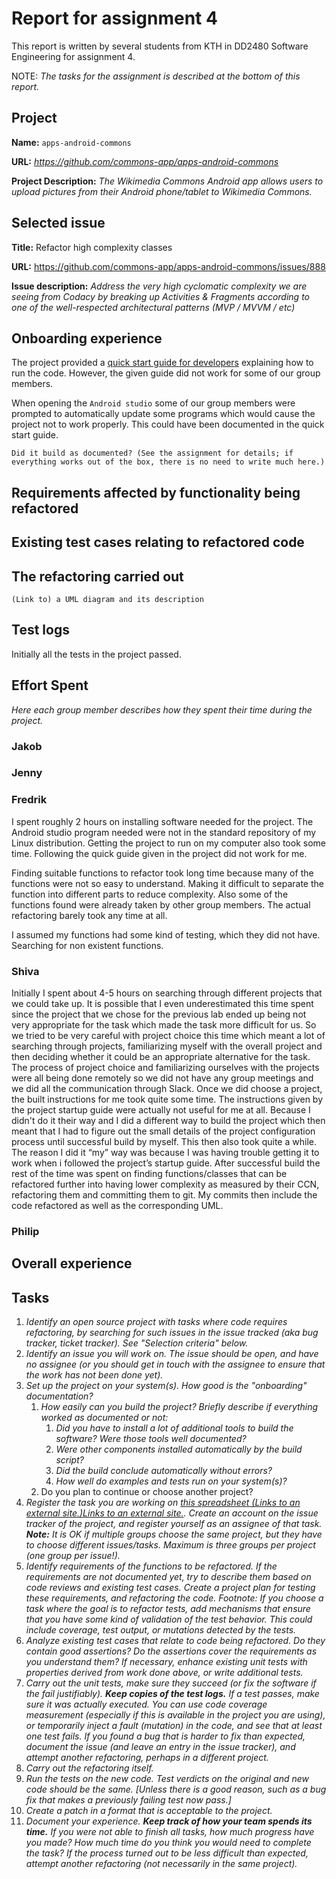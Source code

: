 # Report for assignment 4

This report is written by several students from KTH in DD2480 Software Engineering for assignment 4.

NOTE: *The tasks for the assignment is described at the bottom of this report.*

## Project

**Name:**  `apps-android-commons`

**URL:**  *https://github.com/commons-app/apps-android-commons*

**Project Description:**
*The Wikimedia Commons Android app allows users to upload pictures from their Android phone/tablet to Wikimedia Commons.*

## Selected issue

**Title:** Refactor high complexity classes

**URL:** https://github.com/commons-app/apps-android-commons/issues/888

**Issue description:**
*Address the very high cyclomatic complexity we are seeing from Codacy by breaking up Activities & Fragments according to one of the well-respected architectural patterns (MVP / MVVM / etc)*

## Onboarding experience

The project provided a [quick start guide for developers](https://github.com/commons-app/apps-android-commons/wiki/Quick-start-guide-for-Developers) explaining how to run the code. However, the given guide did not work for some of our group members. 

When opening the `Android studio`  some of our group members were prompted to automatically update some programs which would cause the project not to work properly. This could have been documented in the quick start guide.

`Did it build as documented?
(See the assignment for details; if everything works out of the box,
there is no need to write much here.)`

## Requirements affected by functionality being refactored



## Existing test cases relating to refactored code



## The refactoring carried out

`(Link to) a UML diagram and its description`

## Test logs

Initially all the tests in the project passed.

## Effort Spent

*Here each group member describes how they spent their time during the project.*

### Jakob

### Jenny

### Fredrik

I spent roughly 2 hours on installing software needed for the project. The Android studio program needed were not in the standard repository of my Linux distribution. Getting the project to run on my computer also took some time. Following the quick guide given in the project did not work for me.

Finding suitable functions to refactor took long time because many of the functions were not so easy to understand. Making it difficult to separate the function into different parts to reduce complexity. Also some of the functions found were already taken by other group members. The actual refactoring barely took any time at all.

I assumed my functions had some kind of testing, which they did not have. Searching for non existent functions.

### Shiva
Initially I spent about 4-5 hours on searching through different projects that we could take up. It is possible that I even underestimated this time spent since the project that we chose for the previous lab ended up being not very appropriate for the task which made the task more difficult for us. So we tried to be very careful with project choice this time which meant a lot of searching through projects, familiarizing myself with the overall project and then deciding whether it could be an appropriate alternative for the task. The process of project choice and familiarizing ourselves with the projects were all being done remotely so we did not have any group meetings and we did all the communication through Slack. Once we did choose a project, the built instructions for me took quite some time. The instructions given by the project startup guide were actually not useful for me at all. Because I didn't do it their way and I did a different way to build the project which then meant that I had to figure out the small details of the project configuration process until successful build by myself. This then also took quite  a while. The reason I did it “my” way was because I was having trouble getting it to work when i followed the project’s startup guide. After successful build the rest of the time was spent on finding functions/classes that can be refactored further into having lower complexity as measured by their CCN, refactoring them and committing them to git. My commits then include the code refactored as well as the corresponding UML. 

### Philip

## Overall experience

## Tasks

1. *Identify an open source project with tasks where code requires 
   refactoring, by searching for such issues in the issue tracked (aka bug 
   tracker, ticket tracker). See "Selection criteria" below.*
2. *Identify an issue you will work on. The issue should be open, and have 
   no assignee (or you should get in touch with the assignee to ensure that
   the work has not been done yet).*
3. *Set up the project on your system(s). How good is the "onboarding" documentation?*
   1. *How easily can you build the project? Briefly describe if everything worked as documented or not:*
      1. *Did you have to install a lot of additional tools to build the software? Were those tools well documented?*
      2. *Were other components installed automatically by the build script?*
      3. *Did the build conclude automatically without errors?*
      4. *How well do examples and tests run on your system(s)?*
   2. Do you plan to continue or choose another project?
4. *Register the task you are working on [this spreadsheet (Links to an external site.)Links to an external site.](https://docs.google.com/spreadsheets/d/1dGXxvCLFQz4XM0fzIdtPLJf0G4fd2-mczKgSjcjLCrQ/edit?usp=sharing). Create an account on the issue tracker of the project, and register yourself as an assignee of that task.
   **Note:** It is OK if multiple groups choose the same project, but they have to 
   choose different issues/tasks. Maximum is three groups per project (one 
   group per issue!).*
5. *Identify requirements of the functions to be refactored. If the 
   requirements are not documented yet, try to describe them based on code 
   reviews and existing test cases. Create a project plan for testing these
   requirements, and refactoring the code.
   Footnote: If you choose a task where the goal is to refactor tests, add mechanisms that ensure that you have some kind of validation of the test behavior. This could 
   include coverage, test output, or mutations detected by the tests.*
6. *Analyze existing test cases that relate to code being refactored. Do 
   they contain good assertions? Do the assertions cover the requirements 
   as you understand them? If necessary, enhance existing unit tests with 
   properties derived from work done above, or write additional tests.*
7. *Carry out the unit tests, make sure they succeed (or fix the software if the fail justifiably). **Keep copies of the test logs.**
   If a test passes, make sure it was actually executed. You can use code 
   coverage measurement (especially if this is available in the project you
   are using), or temporarily inject a fault (mutation) in the code, and 
   see that at least one test fails.
   If you found a bug that is harder to fix than expected, document the issue (and leave an entry in the issue tracker), and attempt another refactoring, perhaps in a different 
   project.*
8. *Carry out the refactoring itself.*
9. *Run the tests on the new code. Test verdicts on the original and new 
   code should be the same. [Unless there is a good reason, such as a bug 
   fix that makes a previously failing test now pass.]*
10. *Create a patch in a format that is acceptable to the project.*
11. *Document your experience. **Keep track of how your team spends its time.** 
    If you were not able to finish all tasks, how much progress have you made?
    How much time do you think you would need to complete the task?
    If the process turned out to be less difficult than expected, attempt another refactoring (not necessarily in the same project).*




